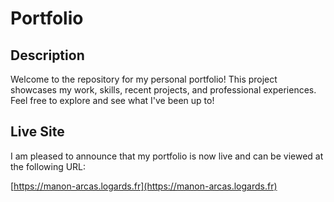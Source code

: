 # Portfolio

## Description

Welcome to the repository for my personal portfolio! This project showcases my work, skills, recent projects, and professional experiences. Feel free to explore and see what I've been up to!

## Live Site

I am pleased to announce that my portfolio is now live and can be viewed at the following URL:

[https://manon-arcas.logards.fr](https://manon-arcas.logards.fr)
